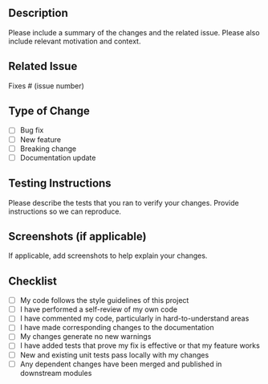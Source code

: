 ## Description
Please include a summary of the changes and the related issue. Please also include relevant motivation and context.

## Related Issue
Fixes # (issue number)

## Type of Change
- [ ] Bug fix
- [ ] New feature
- [ ] Breaking change
- [ ] Documentation update

## Testing Instructions
Please describe the tests that you ran to verify your changes. Provide instructions so we can reproduce.

## Screenshots (if applicable)
If applicable, add screenshots to help explain your changes.

## Checklist
- [ ] My code follows the style guidelines of this project
- [ ] I have performed a self-review of my own code
- [ ] I have commented my code, particularly in hard-to-understand areas
- [ ] I have made corresponding changes to the documentation
- [ ] My changes generate no new warnings
- [ ] I have added tests that prove my fix is effective or that my feature works
- [ ] New and existing unit tests pass locally with my changes
- [ ] Any dependent changes have been merged and published in downstream modules
